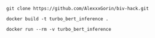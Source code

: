 ```
git clone https://github.com/AlexxxGorin/biv-hack.git
```
```
docker build -t turbo_bert_inference . 
```
```
docker run --rm -v turbo_bert_inference
```
